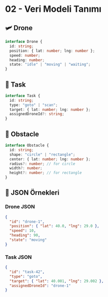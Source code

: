 # 02 - Veri Modeli Tanımı

## 🛩️ Drone

```ts
interface Drone {
  id: string;
  position: { lat: number; lng: number };
  speed: number;
  heading: number;
  state: "idle" | "moving" | "waiting";
}
```

## 🎯 Task

```ts
interface Task {
  id: string;
  type: "goto" | "scan";
  target: { lat: number; lng: number };
  assignedDroneId?: string;
}
```

## 🧱 Obstacle

```ts
interface Obstacle {
  id: string;
  shape: "circle" | "rectangle";
  center: { lat: number; lng: number };
  radius?: number; // for circle
  width?: number;
  height?: number; // for rectangle
}
```

## 🔁 JSON Örnekleri

### Drone JSON

```json
{
  "id": "drone-1",
  "position": { "lat": 40.0, "lng": 29.0 },
  "speed": 10,
  "heading": 90,
  "state": "moving"
}
```

### Task JSON

```json
{
  "id": "task-42",
  "type": "goto",
  "target": { "lat": 40.001, "lng": 29.002 },
  "assignedDroneId": "drone-1"
}
```
